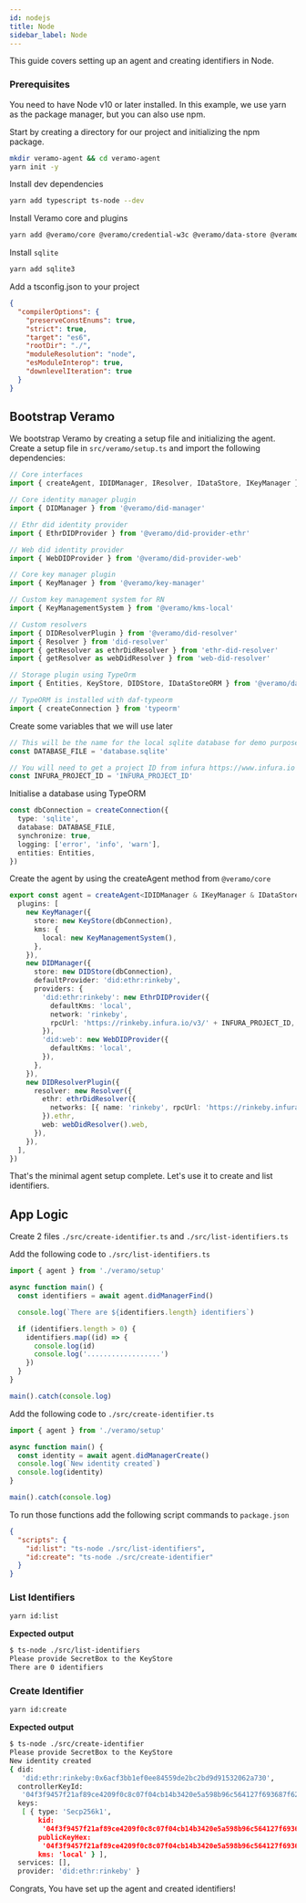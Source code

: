 ```yaml
---
id: nodejs
title: Node
sidebar_label: Node
---
```


This guide covers setting up an agent and creating identifiers in Node.

### Prerequisites

You need to have Node v10 or later installed. In this example, we use yarn as the package manager, but you can also use npm.

Start by creating a directory for our project and initializing the npm package.

```bash
mkdir veramo-agent && cd veramo-agent
yarn init -y
```

Install dev dependencies

```bash
yarn add typescript ts-node --dev
```

Install Veramo core and plugins

```bash
yarn add @veramo/core @veramo/credential-w3c @veramo/data-store @veramo/did-manager @veramo/did-provider-ethr @veramo/did-provider-web @veramo/did-resolver @veramo/key-manager @veramo/kms-local ethr-did-resolver web-did-resolver
```

Install `sqlite`

```bash
yarn add sqlite3
```

Add a tsconfig.json to your project

```json
{
  "compilerOptions": {
    "preserveConstEnums": true,
    "strict": true,
    "target": "es6",
    "rootDir": "./",
    "moduleResolution": "node",
    "esModuleInterop": true,
    "downlevelIteration": true
  }
}
```

## Bootstrap Veramo

We bootstrap Veramo by creating a setup file and initializing the agent. Create a setup file in `src/veramo/setup.ts` and import the following dependencies:

```ts
// Core interfaces
import { createAgent, IDIDManager, IResolver, IDataStore, IKeyManager } from '@veramo/core'

// Core identity manager plugin
import { DIDManager } from '@veramo/did-manager'

// Ethr did identity provider
import { EthrDIDProvider } from '@veramo/did-provider-ethr'

// Web did identity provider
import { WebDIDProvider } from '@veramo/did-provider-web'

// Core key manager plugin
import { KeyManager } from '@veramo/key-manager'

// Custom key management system for RN
import { KeyManagementSystem } from '@veramo/kms-local'

// Custom resolvers
import { DIDResolverPlugin } from '@veramo/did-resolver'
import { Resolver } from 'did-resolver'
import { getResolver as ethrDidResolver } from 'ethr-did-resolver'
import { getResolver as webDidResolver } from 'web-did-resolver'

// Storage plugin using TypeOrm
import { Entities, KeyStore, DIDStore, IDataStoreORM } from '@veramo/data-store'

// TypeORM is installed with daf-typeorm
import { createConnection } from 'typeorm'
```

Create some variables that we will use later

```ts
// This will be the name for the local sqlite database for demo purposes
const DATABASE_FILE = 'database.sqlite'

// You will need to get a project ID from infura https://www.infura.io
const INFURA_PROJECT_ID = 'INFURA_PROJECT_ID'
```

Initialise a database using TypeORM

```ts
const dbConnection = createConnection({
  type: 'sqlite',
  database: DATABASE_FILE,
  synchronize: true,
  logging: ['error', 'info', 'warn'],
  entities: Entities,
})
```

Create the agent by using the createAgent method from `@veramo/core`

```ts
export const agent = createAgent<IDIDManager & IKeyManager & IDataStore & IDataStoreORM & IResolver>({
  plugins: [
    new KeyManager({
      store: new KeyStore(dbConnection),
      kms: {
        local: new KeyManagementSystem(),
      },
    }),
    new DIDManager({
      store: new DIDStore(dbConnection),
      defaultProvider: 'did:ethr:rinkeby',
      providers: {
        'did:ethr:rinkeby': new EthrDIDProvider({
          defaultKms: 'local',
          network: 'rinkeby',
          rpcUrl: 'https://rinkeby.infura.io/v3/' + INFURA_PROJECT_ID,
        }),
        'did:web': new WebDIDProvider({
          defaultKms: 'local',
        }),
      },
    }),
    new DIDResolverPlugin({
      resolver: new Resolver({
        ethr: ethrDidResolver({
          networks: [{ name: 'rinkeby', rpcUrl: 'https://rinkeby.infura.io/v3/' + INFURA_PROJECT_ID }],
        }).ethr,
        web: webDidResolver().web,
      }),
    }),
  ],
})
```

That's the minimal agent setup complete. Let's use it to create and list identifiers.

## App Logic

Create 2 files `./src/create-identifier.ts` and `./src/list-identifiers.ts`

Add the following code to `./src/list-identifiers.ts`

```ts
import { agent } from './veramo/setup'

async function main() {
  const identifiers = await agent.didManagerFind()

  console.log(`There are ${identifiers.length} identifiers`)

  if (identifiers.length > 0) {
    identifiers.map((id) => {
      console.log(id)
      console.log('..................')
    })
  }
}

main().catch(console.log)
```

Add the following code to `./src/create-identifier.ts`

```ts
import { agent } from './veramo/setup'

async function main() {
  const identity = await agent.didManagerCreate()
  console.log(`New identity created`)
  console.log(identity)
}

main().catch(console.log)
```

To run those functions add the following script commands to `package.json`

```json
{
  "scripts": {
    "id:list": "ts-node ./src/list-identifiers",
    "id:create": "ts-node ./src/create-identifier"
  }
}
```

### List Identifiers

```bash
yarn id:list
```

**Expected output**

```bash
$ ts-node ./src/list-identifiers
Please provide SecretBox to the KeyStore
There are 0 identifiers
```

### Create Identifier

```bash
yarn id:create
```

**Expected output**

```bash
$ ts-node ./src/create-identifier
Please provide SecretBox to the KeyStore
New identity created
{ did:
   'did:ethr:rinkeby:0x6acf3bb1ef0ee84559de2bc2bd9d91532062a730',
  controllerKeyId:
   '04f3f9457f21af89ce4209f0c8c07f04cb14b3420e5a598b96c564127f693687f6273ed52896c91d59b443f260a34e37742f8f35a1a6beafa08ccbc66df363bd44',
  keys:
   [ { type: 'Secp256k1',
       kid:
        '04f3f9457f21af89ce4209f0c8c07f04cb14b3420e5a598b96c564127f693687f6273ed52896c91d59b443f260a34e37742f8f35a1a6beafa08ccbc66df363bd44',
       publicKeyHex:
        '04f3f9457f21af89ce4209f0c8c07f04cb14b3420e5a598b96c564127f693687f6273ed52896c91d59b443f260a34e37742f8f35a1a6beafa08ccbc66df363bd44',
       kms: 'local' } ],
  services: [],
  provider: 'did:ethr:rinkeby' }
```

Congrats, You have set up the agent and created identifiers!
